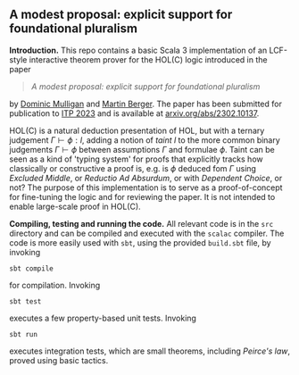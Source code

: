 ## A modest proposal: explicit support for foundational pluralism


**Introduction.** This repo contains a basic Scala 3 implementation of
an LCF-style interactive theorem prover for the HOL(C) logic
introduced in the paper

>   *A modest proposal: explicit support for foundational pluralism*  

by [Dominic Mulligan](https://dominicpm.github.io/) and [Martin
Berger](https://martinfriedrichberger.net/). The
paper has been submitted for publication to [ITP 2023](https://mizar.uwb.edu.pl/ITP2023/) and is available at [arxiv.org/abs/2302.10137](https://https://arxiv.org/abs/2302.10137).

HOL(C) is a natural deduction presentation of HOL, but with a ternary
judgement $\Gamma \vdash \phi : l$, adding a notion of *taint* $l$ to
the more common binary judgements $\Gamma \vdash \phi$ between
assumptions $\Gamma$ and formulae $\phi$. Taint can be seen as a kind
of 'typing system' for proofs that explicitly tracks how classically
or constructive a proof is, e.g. is $\phi$ deduced fom $\Gamma$ using
*Excluded Middle*, or *Reductio Ad Absurdum*, or with *Dependent
Choice*, or not? The purpose of this implementation is to serve as a
proof-of-concept for fine-tuning the logic and for reviewing the
paper. It is not intended to enable large-scale proof in HOL(C).

**Compiling, testing and running the code.** All relevant code is in
the `src` directory and can be compiled and executed with the `scalac`
compiler. The code is more easily used with `sbt`, using the provided
`build.sbt` file, by invoking

    sbt compile

for compilation. Invoking

    sbt test

executes a few property-based unit tests.  Invoking

    sbt run

executes integration tests, which are small theorems, including
*Peirce's law*, proved using basic tactics.
